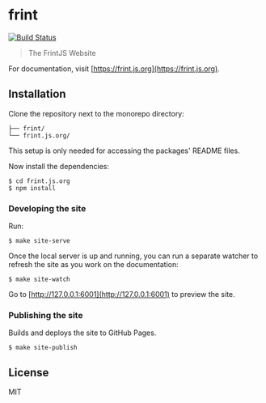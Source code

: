 # frint

[![Build Status](https://img.shields.io/travis/frintjs/frint.js.org/master.svg)](http://travis-ci.org/frintjs/frint.js.org)

> The FrintJS Website

For documentation, visit [https://frint.js.org](https://frint.js.org).

## Installation

Clone the repository next to the monorepo directory:

```
├── frint/
└── frint.js.org/
```

This setup is only needed for accessing the packages' README files.

Now install the dependencies:

```
$ cd frint.js.org
$ npm install
```

### Developing the site

Run:

```
$ make site-serve
```

Once the local server is up and running, you can run a separate watcher to refresh the site as you work on the documentation:

```
$ make site-watch
```

Go to [http://127.0.0.1:6001](http://127.0.0.1:6001) to preview the site.

### Publishing the site

Builds and deploys the site to GitHub Pages.

```
$ make site-publish
```

## License

MIT

